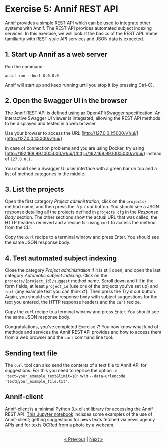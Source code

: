 # Exercise 5: Annif REST API

Annif provides a simple REST API which can be used to integrate other
systems with Annif. The REST API provides automated subject indexing
services. In this exercise, we will look at the basics of the REST API. Some
familiarity with REST-style API services and JSON data is expected.

## 1. Start up Annif as a web server

Run the command:

    annif run --host 0.0.0.0

Annif will start up and keep running until you stop it (by pressing Ctrl-C).

## 2. Open the Swagger UI in the browser

The Annif REST API is defined using an OpenAPI/Swagger specification. An
interactive Swagger UI viewer is integrated, allowing the REST API methods
to be displayed and tested in a web browser.

Use your browser to access the URL
[http://127.0.0.1:5000/v1/ui/](http://127.0.0.1:5000/v1/ui/)

In case of connection problems and you are using Docker, try using
[http://192.168.99.100:5000/v1/ui/](http://192.168.99.100:5000/v1/ui/) instead of
`127.0.0.1`. 

You should see a Swagger UI user interface with a green bar on top and a
list of method categories in the middle.

## 3. List the projects

Open the first category *Project administration*, click on the `projects/`
method name, and then press the *Try it out* button. You should see a JSON
response detailing all the projects defined in `projects.cfg` in the
*Response Body* section. The other sections show the actual URL that was
called, the HTTP headers received and a recipe for using `curl` to access
the method from the CLI.

Copy the `curl` recipe to a terminal window and press Enter. You should see
the same JSON response body.

## 4. Test automated subject indexing

Close the category *Project administration* if it is still open, and open
the last category *Automatic subject indexing*. Click on the
`projects/{project_id}/suggest` method name. Scroll down and fill in the
form fields, at least `project_id` (use one of the projects you've set up)
and `text` (any example text you can think of). Then press the *Try it out*
button. Again, you should see the response body with subject suggestions for
the text you entered, the HTTP response headers and the `curl` recipe.

Copy the `curl` recipe to a terminal window and press Enter. You should see
the same JSON response body.

Congratulations, you've completed Exercise 7!  You now know what kind of
methods and services the Annif REST API provides and how to access them from
a web browser and the `curl` command line tool.

## Sending text file
The `curl` tool can also send the contents of a text file to Annif API for suggestions. 
For this you need to replace the option `-d 'text=your_example_text&limit=10'` 
with `--data-urlencode 'text@your_example_file.txt'`.

## Annif-client 
[Annif-client](https://github.com/NatLibFi/Annif-client) is a minimal Python 3.x 
client library for accessing the Annif REST API. 
[This Jupyter notebook](https://colab.research.google.com/drive/1S0JX_befWeECKCJEZYSvcGzCnJfDePF0?usp=sharing) 
includes some examples of the use of Annif-client; getting suggestions for news texts 
fetched via news agency APIs and for texts OCRed from a photo by a webcam.

---

<p align="center">
<a href="/exercises/06_ensemble_project.md">« Previous</a> |
<a href="/exercises/08_omikuji_project.md">Next »</a>
</p>
